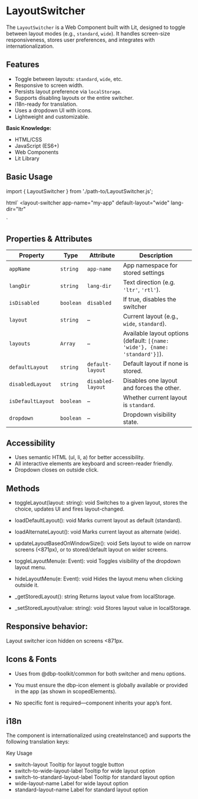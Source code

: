 # LayoutSwitcher 

The `LayoutSwitcher` is a Web Component built with Lit, designed to toggle between layout modes (e.g., `standard`, `wide`). It handles screen-size responsiveness, stores user preferences, and integrates with internationalization.

## Features

- Toggle between layouts: `standard`, `wide`, etc.
- Responsive to screen width.
- Persists layout preference via `localStorage`.
- Supports disabling layouts or the entire switcher.
- i18n-ready for translation.
- Uses a dropdown UI with icons.
- Lightweight and customizable.

**Basic Knowledge:**

- HTML/CSS 
- JavaScript (ES6+)
- Web Components
- Lit Library
 
## Basic Usage

import { LayoutSwitcher } from './path-to/LayoutSwitcher.js';

html`
  <layout-switcher
    app-name="my-app"
    default-layout="wide"
    lang-dir="ltr"
  ></layout-switcher>
`

## Properties & Attributes

| Property          | Type      | Attribute         | Description                                                                 |
| ----------------- | --------- | ----------------- | --------------------------------------------------------------------------- |
| `appName`         | `string`  | `app-name`        | App namespace for stored settings                                           |
| `langDir`         | `string`  | `lang-dir`        | Text direction (e.g. `'ltr'`, `'rtl'`).                                     |
| `isDisabled`      | `boolean` | `disabled`        | If true, disables the switcher                                              |
| `layout`          | `string`  | –                 | Current layout (e.g., `wide`, `standard`).                                  |
| `layouts`         | `Array`   | –                 | Available layout options (default: `[{name: 'wide'}, {name: 'standard'}]`). |
| `defaultLayout`   | `string`  | `default-layout`  | Default layout if none is stored.                                           |
| `disabledLayout`  | `string`  | `disabled-layout` | Disables one layout and forces the other.                                   |
| `isDefaultLayout` | `boolean` | –                 | Whether current layout is `standard`.                                       |
| `dropdown`        | `boolean` | –                 | Dropdown visibility state.                                                  |


## Accessibility

- Uses semantic HTML (ul, li, a) for better accessibility.
- All interactive elements are keyboard and screen-reader friendly.
- Dropdown closes on outside click.

## Methods
- toggleLayout(layout: string): void
Switches to a given layout, stores the choice, updates UI and fires layout-changed.

- loadDefaultLayout(): void
Marks current layout as default (standard).

- loadAlternateLayout(): void
Marks current layout as alternate (wide).

- updateLayoutBasedOnWindowSize(): void
Sets layout to wide on narrow screens (<871px), or to stored/default layout on wider screens.

- toggleLayoutMenu(e: Event): void
Toggles visibility of the dropdown layout menu.

- hideLayoutMenu(e: Event): void
Hides the layout menu when clicking outside it.

- _getStoredLayout(): string
Returns layout value from localStorage.

- _setStoredLayout(value: string): void
Stores layout value in localStorage.

## Responsive behavior:

Layout switcher icon hidden on screens <871px.

## Icons & Fonts
- Uses <dbp-icon> from @dbp-toolkit/common for both switcher and menu options.

- You must ensure the dbp-icon element is globally available or provided in the app (as shown in scopedElements).

- No specific font is required—component inherits your app’s font.

## i18n
The component is internationalized using createInstance() and supports the following translation keys:

Key	Usage
- switch-layout	Tooltip for layout toggle button
- switch-to-wide-layout-label	Tooltip for wide layout option
- switch-to-standard-layout-label	Tooltip for standard layout option
- wide-layout-name	Label for wide layout option
- standard-layout-name	Label for standard layout option
   




